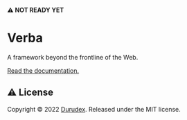 **️️️️⚠ NOT READY YET**

# Verba

A framework beyond the frontline of the Web.

[Read the documentation.](https://verba.durudex.com/)

## ⚠️ License

Copyright © 2022 [Durudex](https://github.com/durudex). Released under the MIT license.
